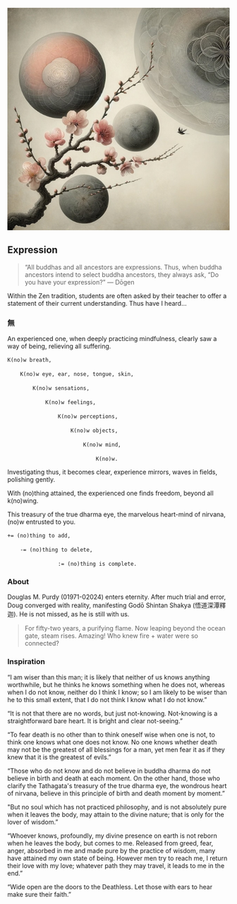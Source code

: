 ![Expression](./expression.jpeg)
## Expression

> “All buddhas and all ancestors are expressions. Thus, when buddha ancestors intend to select buddha ancestors, they always ask, “Do you have your expression?” — Dōgen

Within the Zen tradition, students are often asked by their teacher to offer a statement of their current understanding. Thus have I heard…

### 無

An experienced one, 
when deeply practicing mindfulness,
clearly saw a way of being,
relieving all suffering.

    K(no)w breath,

        K(no)w eye, ear, nose, tongue, skin,

            K(no)w sensations,

                K(no)w feelings,

                    K(no)w perceptions,

                        K(no)w objects,

                            K(no)w mind,

                                K(no)w.

Investigating thus,
it becomes clear,
experience mirrors,
waves in fields,
polishing gently.

With (no)thing attained,
the experienced one finds freedom,
beyond all k(no)wing.

This treasury of the true dharma eye, 
the marvelous heart-mind of nirvana,
(no)w entrusted to you.

	+= (no)thing to add,

		-= (no)thing to delete,
                    
                	:= (no)thing is complete.

### About
Douglas M. Purdy (01971-02024) enters eternity. After much trial and error, Doug converged with reality, manifesting Godō Shintan Shakya (悟道深潭釋迦). He is not missed, as he is still with us. 

> For fifty-two years, a purifying flame. Now leaping beyond the ocean gate, steam rises. Amazing! Who knew fire + water were so connected?

### Inspiration

“I am wiser than this man; it is likely that neither of us knows anything worthwhile, but he thinks he knows something when he does not, whereas when I do not know, neither do I think I know; so I am likely to be wiser than he to this small extent, that I do not think I know what I do not know.”

“It is not that there are no words, but just not-knowing. Not-knowing is a straightforward bare heart. It is bright and clear not-seeing.”

“To fear death is no other than to think oneself wise when one is not, to think one knows what one does not know. No one knows whether death may not be the greatest of all blessings for a man, yet men fear it as if they knew that it is the greatest of evils.”

“Those who do not know and do not believe in buddha dharma do not believe in birth and death at each moment. On the other hand, those who clarify the Tathagata's treasury of the true dharma eye, the wondrous heart of nirvana, believe in this principle of birth and death moment by moment.”

"But no soul which has not practiced philosophy, and is not absolutely pure when it leaves the body, may attain to the divine nature; that is only for the lover of wisdom.”

“Whoever knows, profoundly, my divine presence on earth is not reborn when he leaves the body, but comes to me. Released from greed, fear, anger, absorbed in me and made pure by the practice of wisdom, many have attained my own state of being. However men try to reach me, I return their love with my love; whatever path they may travel, it leads to me in the end.”

“Wide open are the doors to the Deathless. Let those with ears to hear make sure their faith.”
